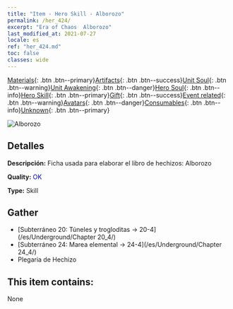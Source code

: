 ```yaml
---
title: "Item - Hero Skill - Alborozo"
permalink: /her_424/
excerpt: "Era of Chaos  Alborozo"
last_modified_at: 2021-07-27
locale: es
ref: "her_424.md"
toc: false
classes: wide
---
```

 [Materials](/ItemsES/){: .btn .btn--primary}[Artifacts](/ItemsES/Artifacts/){: .btn .btn--success}[Unit Soul](/ItemsES/UnitSoul/){: .btn .btn--warning}[Unit Awakening](/ItemsES/UnitAwakening/){: .btn .btn--danger}[Hero Soul](/ItemsES/HeroSoul/){: .btn .btn--info}[Hero Skill](/ItemsES/HeroSkill/){: .btn .btn--primary}[Gift](/ItemsES/Gift/){: .btn .btn--success}[Event related](/ItemsES/Events/){: .btn .btn--warning}[Avatars](/ItemsES/Avatars/){: .btn .btn--danger}[Consumables](/ItemsES/Consumables/){: .btn .btn--info}[Unknown](/ItemsES/Unknown/){: .btn .btn--primary}

 ![Alborozo](/images/t/ps_huanxinguwu.png)

## Detalles
 **Descripción:** Ficha usada para elaborar el libro de hechizos: Alborozo

 **Quality:** <span style="color: #0000CD">OK</span>

 **Type:** Skill

## Gather

*    [Subterráneo 20: Túneles y trogloditas -> 20-4](/es/Underground/Chapter 20_4/) 
*    [Subterráneo 24: Marea elemental -> 24-4](/es/Underground/Chapter 24_4/) 
*    Plegaria de Hechizo 

## This item contains:

  None

